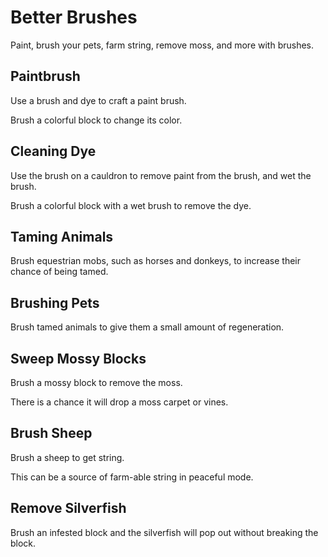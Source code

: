 # Better Brushes

Paint, brush your pets, farm string, remove moss, and more with brushes.

## Paintbrush
Use a brush and dye to craft a paint brush.

Brush a colorful block to change its color.

## Cleaning Dye
Use the brush on a cauldron to remove paint from the brush, and wet the brush.

Brush a colorful block with a wet brush to remove the dye.

## Taming Animals
Brush equestrian mobs, such as horses and donkeys, to increase their chance of being tamed.

## Brushing Pets
Brush tamed animals to give them a small amount of regeneration.

## Sweep Mossy Blocks
Brush a mossy block to remove the moss.

There is a chance it will drop a moss carpet or vines.

## Brush Sheep
Brush a sheep to get string.

This can be a source of farm-able string in peaceful mode.

## Remove Silverfish
Brush an infested block and the silverfish will pop out without breaking the block.